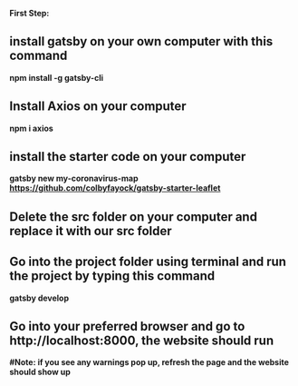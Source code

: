 <b>First Step: <b> <br>
  
## install gatsby on your own computer with this command<br>
npm install -g gatsby-cli <br>
## Install Axios on your computer <br>
npm i axios <br>
## install the starter code on your computer<br>
gatsby new my-coronavirus-map https://github.com/colbyfayock/gatsby-starter-leaflet <br>
## Delete the src folder on your computer and replace it with our src folder <br>
## Go into the project folder using terminal and run the project by typing this command
gatsby develop
## Go into your preferred browser and go to http://localhost:8000, the website should run
#Note: if you see any warnings pop up, refresh the page and the website should show up
